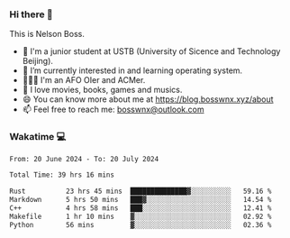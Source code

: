 ### Hi there 👋

<!--
**bosswnx/bosswnx** is a ✨ _special_ ✨ repository because its `README.md` (this file) appears on your GitHub profile.

Here are some ideas to get you started:

- 🔭 I’m currently working on ...
- 🌱 I’m currently learning ...
- 👯 I’m looking to collaborate on ...
- 🤔 I’m looking for help with ...
- 💬 Ask me about ...
- 📫 How to reach me: ...
- 😄 Pronouns: ...
- ⚡ Fun fact: ...
-->

This is Nelson Boss.

- 🏫 I'm a junior student at USTB (University of Sicence and Technology Beijing).
- 🌱 I’m currently interested in and learning operating system.
- 🧑🏻‍💻 I'm an AFO OIer and ACMer.
- 🥰 I love movies, books, games and musics.
- 😄 You can know more about me at https://blog.bosswnx.xyz/about
- 📫 Feel free to reach me: bosswnx@outlook.com

### Wakatime 💻

<!--START_SECTION:waka-->

```txt
From: 20 June 2024 - To: 20 July 2024

Total Time: 39 hrs 16 mins

Rust          23 hrs 45 mins  ██████████████▓░░░░░░░░░░   59.16 %
Markdown      5 hrs 50 mins   ███▓░░░░░░░░░░░░░░░░░░░░░   14.54 %
C++           4 hrs 58 mins   ███░░░░░░░░░░░░░░░░░░░░░░   12.41 %
Makefile      1 hr 10 mins    ▓░░░░░░░░░░░░░░░░░░░░░░░░   02.92 %
Python        56 mins         ▓░░░░░░░░░░░░░░░░░░░░░░░░   02.36 %
```

<!--END_SECTION:waka-->
